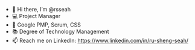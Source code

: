 - 👋 Hi there, I’m @rsseah
- 💻 Project Manager
- 🌱 Google PMP, Scrum, CSS 
- 📚 Degree of Technology Management
- 📫 Reach me on LinkedIn:  https://www.linkedin.com/in/ru-sheng-seah/
